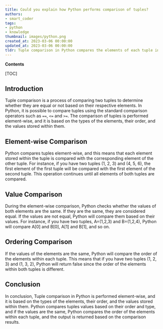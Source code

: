 ```yaml
---
title: Could you explain how Python performs comparison of tuples?
authors:
- smart_coder
tags:
- python
- knowledge
thumbnail: images/python.png
created_at: 2023-03-06 00:00:00
updated_at: 2023-03-06 00:00:00
tldr: Tuple comparison in Python compares the elements of each tuple in order, and stops at the first difference it encounters, returning the result of the comparison of the corresponding elements.
---
```


**Contents**

[TOC]

## Introduction 

Tuple comparison is a process of comparing two tuples to determine whether they are equal or not based on their respective elements. In Python, it is possible to compare tuples using the standard comparison operators such as `==`, `<=` and `>=`. The comparison of tuples is performed element-wise, and it is based on the types of the elements, their order, and the values stored within them.

## Element-wise Comparison 

Python compares tuples element-wise, and this means that each element stored within the tuple is compared with the corresponding element of the other tuple. For instance, if you have two tuples (1, 2, 3) and (4, 5, 6), the first element of the first tuple will be compared with the first element of the second tuple. This operation continues until all elements of both tuples are compared.

## Value Comparison 

During the element-wise comparison, Python checks whether the values of both elements are the same. If they are the same, they are considered equal. If the values are not equal, Python will compare them based on their values. For instance, if you have two tuples, A=(1,2,3) and B=(1,2,4), Python will compare A[0] and B[0], A[1] and B[1], and so on.

## Ordering Comparison 

If the values of the elements are the same, Python will compare the order of the elements within each tuple. This means that if you have two tuples (1, 2, 3) and (1, 3, 2), Python will return false since the order of the elements within both tuples is different.

## Conclusion 

In conclusion, Tuple comparison in Python is performed element-wise, and it is based on the types of the elements, their order, and the values stored within them. Python compares tuples values based on their order and type, and if the values are the same, Python compares the order of the elements within each tuple, and the output is returned based on the comparison results.
